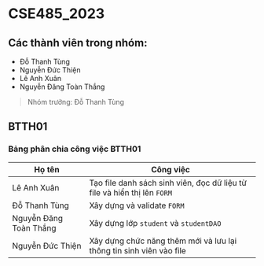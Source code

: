 # CSE485_2023
## Các thành viên trong nhóm:
- Đỗ Thanh Tùng
- Nguyễn Đức Thiện
- Lê Anh Xuân
- Nguyễn Đăng Toàn Thắng
> Nhóm trưởng: Đỗ Thanh Tùng
## BTTH01
### Bảng phân chia công việc BTTH01
| Họ tên | Công việc |
| --- | --- |
| Lê Anh Xuân | Tạo file danh sách sinh viên, đọc dữ liệu từ file và hiển thị lên `FORM` |
| Đỗ Thanh Tùng | Xây dựng và validate `FORM` |
| Nguyễn Đăng Toàn Thắng | Xây dựng lớp `student` và `studentDAO` |
| Nguyễn Đức Thiện | Xây dựng chức năng thêm mới và lưu lại thông tin sinh viên vào file |
